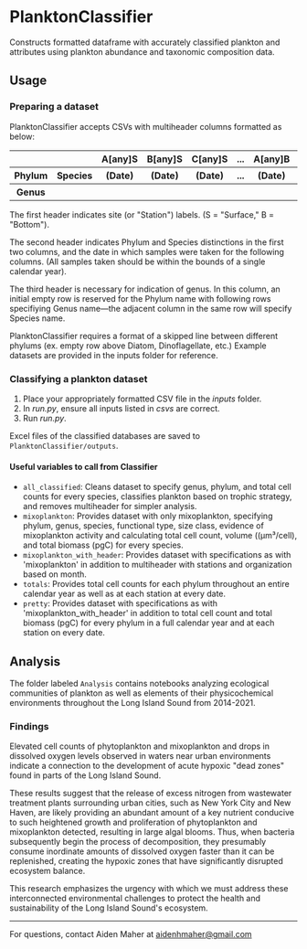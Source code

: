 # PlanktonClassifier
Constructs formatted dataframe with accurately classified plankton and attributes using plankton abundance and taxonomic composition data.

## Usage
### Preparing a dataset
PlanktonClassifier accepts CSVs with multiheader columns formatted as below:

<table>
    <th></th>
    <th></th>
    <th>A[any]S</th>
    <th>B[any]S</th>
    <th>C[any]S</th>
    <th>...</th>
    <th>A[any]B</th>
    <th>B[any]B</th>
    <th>C[any]B</th>
    <th>...</th>
  </tr>
    <th>Phylum</th>
    <th>Species</th>
    <th>(Date)</th>
    <th>(Date)</th>
    <th>(Date)</th>
    <th>...</th>
    <th>(Date)</th>
    <th>(Date)</th>
    <th>(Date)</th>
    <th>...</th>
  </tr>
    <th>Genus</th>
    <th></th>
    <th></th>
    <th></th>
    <th></th>
    <th></th>
    <th></th>
    <th></th>
    <th></th>
    <th></th>
  </tr>
</table>

The first header indicates site (or "Station") labels. (S = "Surface," B = "Bottom").

The second header indicates Phylum and Species distinctions in the first two columns, and the date in which samples were taken for the following columns. (All samples taken should be within the bounds of a single calendar year).

The third header is necessary for indication of genus. In this column, an initial empty row is reserved for the Phylum name with following rows specifiying Genus name—the adjacent column in the same row will specify Species name.

PlanktonClassifier requires a format of a skipped line between different phylums (ex. empty row above Diatom, Dinoflagellate, etc.)
Example datasets are provided in the inputs folder for reference.

### Classifying a plankton dataset
1. Place your appropriately formatted CSV file in the _inputs_ folder.
2. In _run.py_, ensure all inputs listed in _csvs_ are correct.
3. Run _run.py_.

Excel files of the classified databases are saved to `PlanktonClassifier/outputs`.

#### Useful variables to call from Classifier
- `all_classified`: Cleans dataset to specify genus, phylum, and total cell counts for every species, classifies plankton based on trophic strategy, and removes multiheader for simpler analysis.
- `mixoplankton`: Provides dataset with only mixoplankton, specifying phylum, genus, species, functional type, size class, evidence of mixoplankton activity and calculating total cell count, volume ((µm³/cell), and total biomass (pgC) for every species. 
- `mixoplankton_with_header`: Provides dataset with specifications as with 'mixoplankton' in addition to multiheader with stations and organization based on month.
- `totals`: Provides total cell counts for each phylum throughout an entire calendar year as well as at each station at every date.
- `pretty`: Provides dataset with specifications as with 'mixoplankton_with_header' in addition to total cell count and total biomass (pgC) for every phylum in a full calendar year and at each station on every date.

## Analysis
The folder labeled `Analysis` contains notebooks analyzing ecological communities of plankton as well as elements of their physicochemical environments throughout the Long Island Sound from 2014-2021. 

### Findings
Elevated cell counts of phytoplankton and mixoplankton and drops in dissolved oxygen levels observed in waters near urban environments indicate a connection to the development of acute hypoxic "dead zones" found in parts of the Long Island Sound. 

These results suggest that the release of excess nitrogen from wastewater treatment plants surrounding urban cities, such as New York City and New Haven, are likely providing an abundant amount of a key nutrient conducive to such heightened growth and proliferation of phytoplankton and mixoplankton detected, resulting in large algal blooms. Thus, when bacteria subsequently begin the process of decomposition, they presumably consume inordinate amounts of dissolved oxygen faster than it can be replenished, creating the hypoxic zones that have significantly disrupted ecosystem balance.   

This research emphasizes the urgency with which we must address these interconnected environmental challenges to protect the health and sustainability of the Long Island Sound's ecosystem. 

---
For questions, contact Aiden Maher at aidenhmaher@gmail.com 
